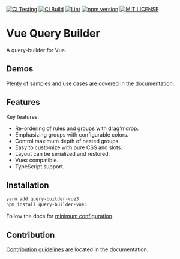 [![CI Testing](https://github.com/rtucek/vue-query-builder/actions/workflows/ci-testing.yml/badge.svg)](https://github.com/rtucek/vue-query-builder/actions/workflows/ci-testing.yml)
[![CI Build](https://github.com/rtucek/vue-query-builder/actions/workflows/ci-build.yml/badge.svg)](https://github.com/rtucek/vue-query-builder/actions/workflows/ci-build.yml)
[![Lint](https://github.com/rtucek/vue-query-builder/actions/workflows/lint.yml/badge.svg)](https://github.com/rtucek/vue-query-builder/actions/workflows/lint.yml)
[![npm version](https://img.shields.io/npm/v/query-builder-vue3)](https://www.npmjs.com/package/query-builder-vue3)
[![MIT LICENSE](https://img.shields.io/npm/l/query-builder-vue3)](https://github.com/rtucek/vue-query-builder/blob/master/LICENSE)

# Vue Query Builder

A query-builder for Vue.


## Demos

Plenty of samples and use cases are covered in the
[documentation](https://rtucek.github.io/vue-query-builder/demos.html).


## Features

Key features:

- Re-ordering of rules and groups with drag'n'drop.
- Emphasizing groups with configurable colors.
- Control maximum depth of nested groups.
- Easy to customize with pure CSS and slots.
- Layout can be serialized and restored.
- Vuex compatible.
- TypeScript support.


## Installation

```bash
yarn add query-builder-vue3
npm install query-builder-vue3
```

Follow the docs for [minimum
configuration](https://rtucek.github.io/vue-query-builder/getting-started.html#usage).


## Contribution

[Contribution guidelines](https://rtucek.github.io/vue-query-builder/contributing.html) are located
in the documentation.
